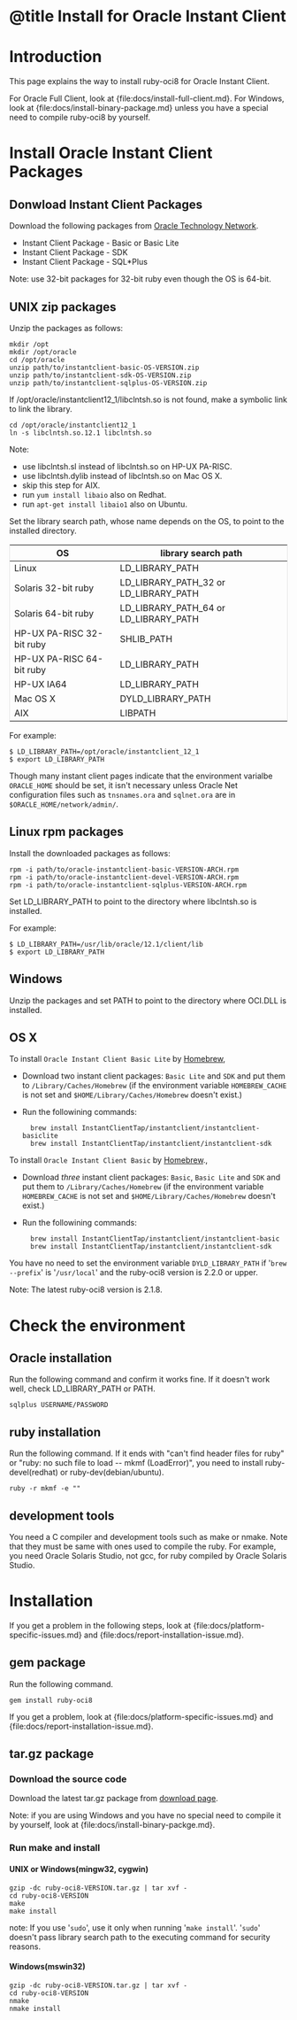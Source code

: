 # @title Install for Oracle Instant Client

Introduction
============

This page explains the way to install ruby-oci8 for Oracle Instant Client.

For Oracle Full Client, look at {file:docs/install-full-client.md}.
For Windows, look at {file:docs/install-binary-package.md} unless you
have a special need to compile ruby-oci8 by yourself.

Install Oracle Instant Client Packages
======================================

Donwload Instant Client Packages
--------------------------------
Download the following packages from [Oracle Technology Network](http://www.oracle.com/technetwork/database/features/instant-client/index-097480.html).

* Instant Client Package - Basic or Basic Lite
* Instant Client Package - SDK
* Instant Client Package - SQL*Plus

Note: use 32-bit packages for 32-bit ruby even though the OS is 64-bit.

UNIX zip packages
-----------------

Unzip the packages as follows:

    mkdir /opt
    mkdir /opt/oracle
    cd /opt/oracle
    unzip path/to/instantclient-basic-OS-VERSION.zip
    unzip path/to/instantclient-sdk-OS-VERSION.zip
    unzip path/to/instantclient-sqlplus-OS-VERSION.zip

If /opt/oracle/instantclient12_1/libclntsh.so is not found, make
a symbolic link to link the library.

    cd /opt/oracle/instantclient12_1
    ln -s libclntsh.so.12.1 libclntsh.so

Note:

* use libclntsh.sl instead of libclntsh.so on HP-UX PA-RISC.
* use libclntsh.dylib instead of libclntsh.so on Mac OS X.
* skip this step for AIX.
* run `yum install libaio` also on Redhat.
* run `apt-get install libaio1` also on Ubuntu.

Set the library search path, whose name depends on the OS, to point to
the installed directory.

<table style="border: 1px #E3E3E3 solid; border-collapse: collapse; border-spacing: 0;">
<thead>
  <tr><th> OS                        </th><th> library search path                   </th></tr>
</thead>
<tbody>
  <tr><td> Linux                     </td><td> LD_LIBRARY_PATH                       </td></tr>
  <tr><td> Solaris 32-bit ruby       </td><td> LD_LIBRARY_PATH_32 or LD_LIBRARY_PATH </td></tr>
  <tr><td> Solaris 64-bit ruby       </td><td> LD_LIBRARY_PATH_64 or LD_LIBRARY_PATH </td></tr>
  <tr><td> HP-UX PA-RISC 32-bit ruby </td><td> SHLIB_PATH                            </td></tr>
  <tr><td> HP-UX PA-RISC 64-bit ruby </td><td> LD_LIBRARY_PATH                       </td></tr>
  <tr><td> HP-UX IA64                </td><td> LD_LIBRARY_PATH                       </td></tr>
  <tr><td> Mac OS X                  </td><td> DYLD_LIBRARY_PATH                     </td></tr>
  <tr><td> AIX                       </td><td> LIBPATH                               </td></tr>
</tbody>
</table>

For example:

    $ LD_LIBRARY_PATH=/opt/oracle/instantclient_12_1
    $ export LD_LIBRARY_PATH

Though many instant client pages indicate that the environment varialbe
`ORACLE_HOME` should be set, it isn't necessary unless Oracle Net
configuration files such as `tnsnames.ora` and `sqlnet.ora` are in
`$ORACLE_HOME/network/admin/`.

Linux rpm packages
------------------

Install the downloaded packages as follows:

    rpm -i path/to/oracle-instantclient-basic-VERSION-ARCH.rpm
    rpm -i path/to/oracle-instantclient-devel-VERSION-ARCH.rpm
    rpm -i path/to/oracle-instantclient-sqlplus-VERSION-ARCH.rpm

Set LD_LIBRARY_PATH to point to the directory where libclntsh.so is installed.

For example:

    $ LD_LIBRARY_PATH=/usr/lib/oracle/12.1/client/lib
    $ export LD_LIBRARY_PATH

Windows
-------

Unzip the packages and set PATH to point to the directory where OCI.DLL is installed.

OS X
----

To install `Oracle Instant Client Basic Lite` by [Homebrew][],

* Download two instant client packages: `Basic Lite` and `SDK` and put them
  to `/Library/Caches/Homebrew` (if the environment variable `HOMEBREW_CACHE`
  is not set and `$HOME/Library/Caches/Homebrew` doesn't exist.)
* Run the followining commands:

        brew install InstantClientTap/instantclient/instantclient-basiclite
        brew install InstantClientTap/instantclient/instantclient-sdk

To install `Oracle Instant Client Basic` by [Homebrew][].,

* Download *three* instant client packages: `Basic`, `Basic Lite` and `SDK`
  and put them to `/Library/Caches/Homebrew` (if the environment variable
  `HOMEBREW_CACHE` is not set and `$HOME/Library/Caches/Homebrew` doesn't exist.)
* Run the followining commands:

        brew install InstantClientTap/instantclient/instantclient-basic
        brew install InstantClientTap/instantclient/instantclient-sdk

You have no need to set the environment variable `DYLD_LIBRARY_PATH` if
'`brew --prefix`' is '`/usr/local`' and the ruby-oci8 version is 2.2.0 or upper.

Note: The latest ruby-oci8 version is 2.1.8.

Check the environment
=====================

Oracle installation
-------------------

Run the following command and confirm it works fine. If it doesn't
work well, check LD\_LIBRARY\_PATH or PATH.

    sqlplus USERNAME/PASSWORD

ruby installation
-----------------

Run the following command. If it ends with "can't find header files
for ruby" or "ruby: no such file to load -- mkmf (LoadError)", you need
to install ruby-devel(redhat) or ruby-dev(debian/ubuntu).

    ruby -r mkmf -e ""

development tools
-----------------

You need a C compiler and development tools such as make or nmake.
Note that they must be same with ones used to compile the ruby.
For example, you need Oracle Solaris Studio, not gcc, for ruby
compiled by Oracle Solaris Studio.

Installation
============

If you get a problem in the following steps, look at {file:docs/platform-specific-issues.md}
and {file:docs/report-installation-issue.md}.

gem package
-----------

Run the following command.

    gem install ruby-oci8

If you get a problem, look at {file:docs/platform-specific-issues.md}
and {file:docs/report-installation-issue.md}.

tar.gz package
--------------

### Download the source code

Download the latest tar.gz package from [download page][].

Note: if you are using Windows and you have no special need to compile
it by yourself, look at {file:docs/install-binary-packge.md}.

### Run make and install

#### UNIX or Windows(mingw32, cygwin)

    gzip -dc ruby-oci8-VERSION.tar.gz | tar xvf -
    cd ruby-oci8-VERSION
    make
    make install

note: If you use '`sudo`', use it only when running '`make install`'.
'`sudo`' doesn't pass library search path to the executing command for security reasons.

#### Windows(mswin32)

    gzip -dc ruby-oci8-VERSION.tar.gz | tar xvf -
    cd ruby-oci8-VERSION
    nmake
    nmake install

[download page]: https://bintray.com/kubo/generic/ruby-oci8
[Homebrew]: http://brew.sh/
